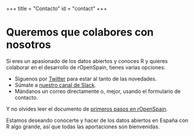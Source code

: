 +++
title = "Contacto"
id = "contact"
+++

# Queremos que colabores con nosotros

Si eres un apasionado de los datos abiertos y conoces R y quieres colaborar en el desarrollo de rOpenSpain, tienes varias opciones:

* Síguenos por [Twitter](https://twitter.com/rOpenSpain) para estar al tanto de las novedades.
* Súmate a [nuestro canal de Slack](https://ropenspain.slack.com/join/shared_invite/enQtMzM2MTI1NDA2NTc4LTc0YTdmY2MyZWU0MDVhYThlNzIwMzhiYTUwMDRkODUwMDYzOWY1MGQ2NzU2OGFmOWZjMGRkMDllZjE3ZjdjY2M).
* Mándanos un correo directamente o, mejor, usando el formulario de contacto.

Y no olvides leer el documento de [primeros pasos en rOpenSpain](../docs/primeros_pasos).

Estamos deseando conocerte y hacer de los datos abiertos en España con R algo grande, así que todas las aportaciones son bienvenidas.
